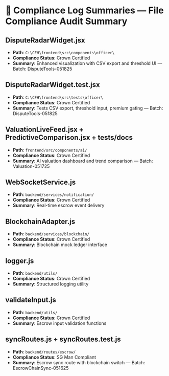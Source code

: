 # 🧾 Compliance Log Summaries — File Compliance Audit Summary

## DisputeRadarWidget.jsx
- **Path**: `C:\CFH\frontend\src\components\officer\`
- **Compliance Status**: Crown Certified
- **Summary**: Enhanced visualization with CSV export and threshold UI — Batch: DisputeTools-051825

## DisputeRadarWidget.test.jsx
- **Path**: `C:\CFH\frontend\src\tests\officer\`
- **Compliance Status**: Crown Certified
- **Summary**: Tests CSV export, threshold input, premium gating — Batch: DisputeTools-051825

## ValuationLiveFeed.jsx + PredictiveComparison.jsx + tests/docs
- **Path**: `frontend/src/components/ai/`
- **Compliance Status**: Crown Certified
- **Summary**: AI valuation dashboard and trend comparison — Batch: Valuation-051725

## WebSocketService.js
- **Path**: `backend/services/notification/`
- **Compliance Status**: Crown Certified
- **Summary**: Real-time escrow event delivery

## BlockchainAdapter.js
- **Path**: `backend/services/blockchain/`
- **Compliance Status**: Crown Certified
- **Summary**: Blockchain mock ledger interface

## logger.js
- **Path**: `backend/utils/`
- **Compliance Status**: Crown Certified
- **Summary**: Structured logging utility

## validateInput.js
- **Path**: `backend/utils/`
- **Compliance Status**: Crown Certified
- **Summary**: Escrow input validation functions

## syncRoutes.js + syncRoutes.test.js
- **Path**: `backend/routes/escrow/`
- **Compliance Status**: SG Man Compliant
- **Summary**: Escrow sync route with blockchain switch — Batch: EscrowChainSync-051625

